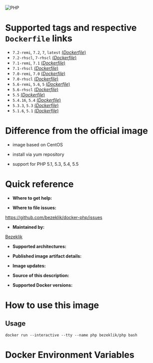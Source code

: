 ![PHP](http://php.net/images/logos/php-logo-bigger.png)

# Supported tags and respective `Dockerfile` links

- `7.2-remi`, `7.2`, `7`, `latest` [(*Dockerfile*)]()
- `7.2-rhscl`, `7-rhscl` [(*Dockerfile*)]()
- `7.1-remi`, `7.1` [(*Dockerfile*)]()
- `7.1-rhscl` [(*Dockerfile*)]()
- `7.0-remi`, `7.0` [(*Dockerfile*)]()
- `7.0-rhscl` [(*Dockerfile*)]()
- `5.6-remi`, `5.6`, `5` [(*Dockerfile*)]()
- `5.6-rhscl` [(*Dockerfile*)]()
- `5.5` [(*Dockerfile*)]()
- `5.4.16`, `5.4` [(*Dockerfile*)]()
- `5.3.3`, `5.3` [(*Dockerfile*)]()
- `5.1.6`, `5.1` [(*Dockerfile*)]()

# Difference from the official image

- image based on CentOS

- install via yum repository

- support for PHP 5.1, 5.3, 5.4, 5.5

# Quick reference

- **Where to get help:**

- **Where to file issues:**

https://github.com/bezeklik/docker-php/issues

- **Maintained by:**

[Bezeklik](https://github.com/bezeklik/)

- **Supported architectures:**

- **Published image artifact details:**

- **Image updates:**

- **Source of this description:**

- **Supported Docker versions:**

# How to use this image

## Usage

```
docker run --interactive --tty --name php bezeklik/php bash
```

# Docker Environment Variables
